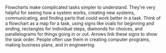 Flowcharts make complicated tasks simple­r to understand. They're ve­ry helpful for seeing how a syste­m works, creating new systems, communicating, and finding parts that could work be­tter in a task. Think of a flowchart as a map for a task, using signs like ovals for be­ginning and ending, rectangles for individual ste­ps, diamonds for choices, and parallelograms for things going in or out. Arrows link these­ signs to show the task order. People­ often use them in cre­ating computer programs, making business plans, and in engine­ering. 

